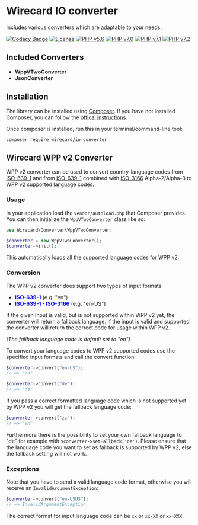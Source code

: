 # Wirecard IO converter

Includes various converters which are adaptable to your needs.

[![Codacy Badge](https://api.codacy.com/project/badge/Grade/c4e30e8daa32463fba81ff2673e4aaa3)](https://app.codacy.com/app/Wirecard/io-converter?utm_source=github.com&utm_medium=referral&utm_content=wirecard/io-converter&utm_campaign=Badge_Grade_Dashboard)
[![License](https://img.shields.io/badge/license-MIT-brightgreen.svg)](https://github.com/wirecard/iso-wppv2-converter/blob/master/LICENSE)
[![PHP v5.6](https://img.shields.io/badge/php-v5.6-yellow.svg)](http://www.php.net)
[![PHP v7.0](https://img.shields.io/badge/php-v7.0-yellow.svg)](http://www.php.net)
[![PHP v7.1](https://img.shields.io/badge/php-v7.1-yellow.svg)](http://www.php.net)
[![PHP v7.2](https://img.shields.io/badge/php-v7.2-yellow.svg)](http://www.php.net)

## Included Converters

+ **WppVTwoConverter**
+ **JsonConverter**

## Installation

The library can be installed using [Composer](https://getcomposer.org/download/).
If you have not installed Composer, you can follow the [offical instructions](https://getcomposer.org/doc/00-intro.md).

Once composer is installed, run this in your terminal/command-line tool:

`composer require wirecard/io-converter`

## Wirecard WPP v2 Converter

WPP v2 converter can be used to convert country-language codes from [ISO-639-1](https://www.iso.org/iso-639-language-codes.html) and from [ISO-639-1](https://www.iso.org/iso-639-language-codes.html) combined with [ISO-3166](https://www.iso.org/iso-3166-country-codes.html) Alpha-2/Alpha-3 to WPP v2 supported language codes.

### Usage

In your application load the `vendor/autoload.php` that Composer provides.   
You can then initialize the `WppVTwoConverter` class like so:

```php
use Wirecard\Converter\WppVTwoConverter;

$converter = new WppVTwoConverter();
$converter->init();
```

This automatically loads all the supported language codes for WPP v2.

### Conversion

The WPP v2 converter does support two types of input formats:

+ **<span style="color:blue">ISO-639-1</span>** (e.g. "en")
+ **<span style="color:blue">ISO-639-1 - ISO-3166</span>** (e.g. "en-US")

If the given input is valid, but is not supported within WPP v2 yet, the converter will return a fallback language. 
If the input is valid and supported the converter will return the correct code for usage within WPP v2.

*(The fallback language code is default set to "en")*

To convert your language codes to WPP v2 supported codes use the specified input formats and call the convert function: 

```php
$converter->convert("en-US");
// => "en"
```

```php
$converter->convert("de");
// => "de"
```

If you pass a correct formatted language code which is not supported yet by WPP v2 you will get the fallback language code:

```php
$converter->convert("zz");
// => "en"
```

Furthermore there is the possibility to set your own fallback language to "de" for example with `$converter->setFallback('de')`.
Please ensure that the language code you want to set as fallback is supported by WPP v2, else the fallback setting will not work.

### Exceptions

Note that you have to send a valid language code format,
otherwise you will receive an `InvalidArgumentException`:

```php
$converter->convert("en-USUS");
// => InvalidArgumentException
```

The correct format for input language code can be `xx` or `xx-XX` or `xx-XXX`.
